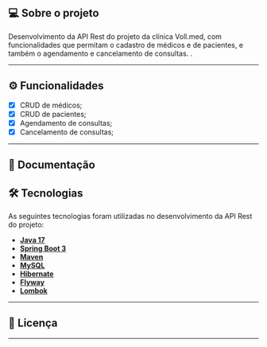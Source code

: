 ## 💻 Sobre o projeto

Desenvolvimento da API Rest do projeto da clínica Voll.med, com funcionalidades que permitam o cadastro de médicos e de pacientes, e também o agendamento e cancelamento de consultas.
.

---

## ⚙️ Funcionalidades

- [x] CRUD de médicos;
- [x] CRUD de pacientes;
- [x] Agendamento de consultas;
- [x] Cancelamento de consultas;

---

## 📄 Documentação


## 🛠 Tecnologias

As seguintes tecnologias foram utilizadas no desenvolvimento da API Rest do projeto:

- **[Java 17](https://www.oracle.com/java)**
- **[Spring Boot 3](https://spring.io/projects/spring-boot)**
- **[Maven](https://maven.apache.org)**
- **[MySQL](https://www.mysql.com)**
- **[Hibernate](https://hibernate.org)**
- **[Flyway](https://flywaydb.org)**
- **[Lombok](https://projectlombok.org)**

---

## 📝 Licença

---
